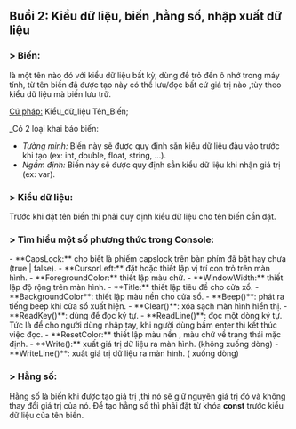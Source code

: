## **Buổi 2: Kiểu dữ liệu, biến ,hằng số, nhập xuất dữ liệu**

<h3> > Biến: </h3>là một tên nào đó với kiểu dữ liệu bất kỳ, dùng để trỏ đến ô nhớ trong máy tính, từ tên biến đã được tạo này có thể lưu/đọc bất cứ giá trị nào ,tùy theo kiểu dữ liệu mà biến lưu trữ.

<u>Cú pháp:</u>  Kiểu_dữ_liệu Tên_Biến;

_Có 2 loại khai báo biến:
- _Tường minh:_ Biến này sẽ được quy định sẳn kiểu dữ liệu đàu vào trước khi tạo (ex: int, double, float, string, ...).
- _Ngầm định:_ Biến này sẽ được quy định sẳn kiểu dữ liệu khi nhận giá trị (ex: var). 

<h3> > Kiểu dữ liệu: </h3>Trước khi đặt tên biến thì phải quy định kiểu dữ liệu cho tên biến cần đặt.

<h3> > Tìm hiểu một số phương thức trong Console:</h3>
- **CapsLock:** cho biết là phiếm capslock trên bàn phím đã bật hay chưa (true | false).
- **CursorLeft:** đặt hoặc thiết lập vị trí con trỏ trên màn hình.
- **ForegroundColor:** thiết lập màu chữ.
- **WindowWidth:** thiết lập độ rộng trên màn hình.
- **Title:** thiết lập tiêu đề cho cửa xổ.
- **BackgroundColor**: thiết lập màu nền cho cửa sổ.
- **Beep()**: phát ra tiếng beep khi cửa sổ xuất hiện.
- **Clear()**: xóa sạch màn hình hiển thị.
- **ReadKey()**: dùng để đọc ký tự.
- **ReadLine()**: đọc một dòng ký tự. Tức là để cho người dùng nhập tay, khi người dùng bấm enter thì kết thúc việc đọc.
- **ResetColor:** thiết lập màu nền , màu chữ về trạng thái mặc định.
- **Write():** xuất giá trị dữ liệu ra màn hình. (không xuống dòng)
- **WriteLine()**: xuất giá trị dữ liệu ra màn hình. ( xuống dòng) 

### > Hằng số:
Hằng số là biến khi được tạo giá trị ,thì nó sẽ giữ nguyên giá trị đó và không thay đổi giá trị của nó. Để tạo hằng số thì phải đặt từ khóa **const** trước kiểu dữ liệu của tên biến.

